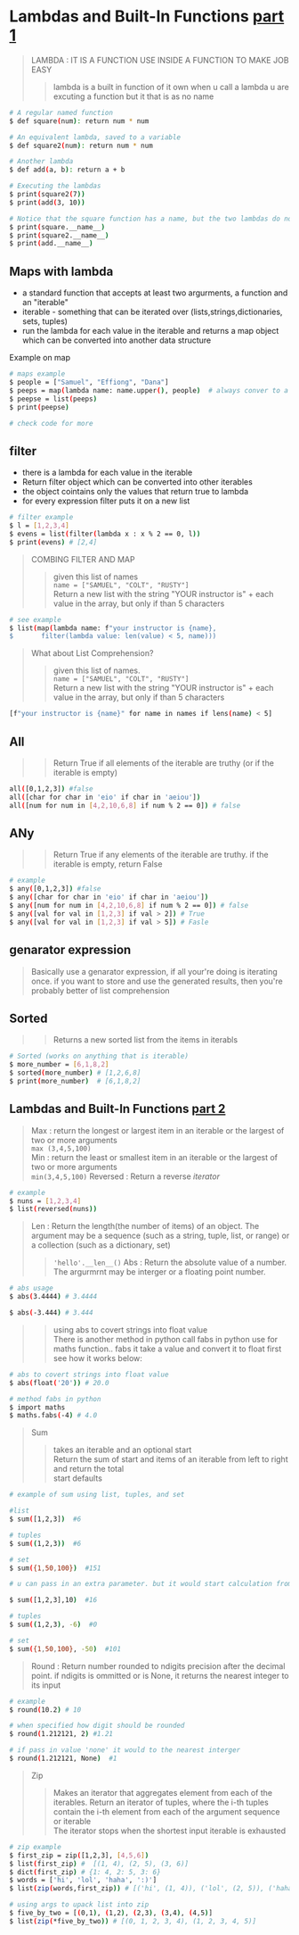 # Lambdas and Built-In Functions [part 1](/0x06_Lambdas%20and%20Built-In%20Functions/1PART_1/)

> LAMBDA : IT IS A FUNCTION USE INSIDE A FUNCTION TO MAKE JOB EASY
>> lambda is a built in function of it own
>> when u call a lambda u are excuting a function but it that is as no name

```bash
# A regular named function
$ def square(num): return num * num

# An equivalent lambda, saved to a variable
$ def square2(num): return num * num

# Another lambda
$ def add(a, b): return a + b

# Executing the lambdas
$ print(square2(7))
$ print(add(3, 10))

# Notice that the square function has a name, but the two lambdas do not
$ print(square.__name__)
$ print(square2.__name__)
$ print(add.__name__)
```

## Maps with lambda

- a standard function that accepts at least two argurments, a function and an "iterable"
- iterable - something that can be iterated over (lists,strings,dictionaries, sets, tuples)
- run the lambda for each value in the iterable and returns a map object which can be converted into another data structure

Example on map

```bash
# maps example 
$ people = ["Samuel", "Effiong", "Dana"]
$ peeps = map(lambda name: name.upper(), people)  # always conver to a list
$ peepse = list(peeps)
$ print(peepse)

# check code for more
```

## filter

- there is a lambda for each value in the iterable
- Return filter object which can be converted into other iterables
- the object cointains only the values that return true to lambda
- for every expression filter puts it on a new list

```bash
# filter example
$ l = [1,2,3,4]
$ evens = list(filter(lambda x : x % 2 == 0, l))
$ print(evens) # [2,4]
```

> COMBING FILTER AND MAP
>> given  this list of names  
   `name = ["SAMUEL", "COLT", "RUSTY"]`  
>> Return a new list with the string "YOUR instructor is" + each value in the array, but only if than 5 characters
>>>
```bash
# see example
$ list(map(lambda name: f"your instructor is {name},
$       filter(lambda value: len(value) < 5, name)))
```

> What about List Comprehension?
>> given  this list of names.  
   ```name = ["SAMUEL", "COLT", "RUSTY"]```  
>> Return a new list with the string "YOUR instructor is" + each value in the array, but only if than 5 characters
>>>
```bash
[f"your instructor is {name}" for name in names if lens(name) < 5]
```

## All

>> Return True if all elements of the iterable are truthy (or if the iterable is empty)

```bash
all([0,1,2,3]) #false
all([char for char in 'eio' if char in 'aeiou'])
all([num for num in [4,2,10,6,8] if num % 2 == 0]) # false
```

## ANy

>> Return True if any elements of the iterable are truthy. if the iterable is empty, return False

``` bash
# example
$ any([0,1,2,3]) #false
$ any([char for char in 'eio' if char in 'aeiou'])
$ any([num for num in [4,2,10,6,8] if num % 2 == 0]) # false
$ any([val for val in [1,2,3] if val > 2]) # True
$ any([val for val in [1,2,3] if val > 5]) # Fasle
```

## genarator expression

> Basically use a genarator expression, if all your're doing is iterating once. if you want to store and use the generated results, then you're probably better of list comprehension

## Sorted

>> Returns a new sorted list from the items in iterabls

```bash
# Sorted (works on anything that is iterable)
$ more_number = [6,1,8,2]
$ sorted(more_number) # [1,2,6,8]
$ print(more_number)  # [6,1,8,2]
```

## Lambdas and Built-In Functions [part 2](/0x06_Lambdas%20and%20Built-In%20Functions/2part_2/)

> Max : return the longest or largest item in an iterable or the largest of two or more arguments  
```max (3,4,5,100)```  
> Min : return the least or smallest item in an iterable or the largest of two or more arguments  
```min(3,4,5,100)```
> Reversed : Return a reverse *iterator*  

```bash
# example
$ nuns = [1,2,3,4]
$ list(reversed(nuns))
```

> Len : Return the length(the number of items) of an object. The argument may be a sequence (such as a string, tuple, list, or range) or a collection (such as a dictionary, set)  
>> ```'hello'.__len__()```
> Abs : Return the absolute value of a number. The argurmrnt may be interger or a floating point number.  
```bash
# abs usage
$ abs(3.4444) # 3.4444

$ abs(-3.444) # 3.444
```

>> using abs to covert strings into float value  
>> There is another method in python call fabs in python use for maths function.. fabs it take a value and convert it to float first see how it works below:  

```bash
# abs to covert strings into float value 
$ abs(float('20')) # 20.0

# method fabs in python
$ import maths
$ maths.fabs(-4) # 4.0
```

> Sum  
>> takes an iterable and an optional start  
>> Return the sum of start and items of an iterable from left to right and return the total  
>> start defaults  

```bash
# example of sum using list, tuples, and set

#list
$ sum([1,2,3])  #6

# tuples
$ sum((1,2,3))  #6

# set
$ sum({1,50,100})  #151

# u can pass in an extra parameter. but it would start calculation from that parameter

$ sum([1,2,3],10)  #16

# tuples
$ sum((1,2,3), -6)  #0

# set
$ sum({1,50,100}, -50)  #101
```

> Round : Return number rounded to ndigits precision after the decimal point. if ndigits is ommitted or is None, it returns the nearest integer to its input  

```bash
# example 
$ round(10.2) # 10

# when specified how digit should be rounded
$ round(1.212121, 2) #1.21

# if pass in value 'none' it would to the nearest interger
$ round(1.212121, None)  #1
```

> Zip  
>> Makes an iterator that aggregates element from each of the iterables.
>> Return an iterator of tuples, where the i-th tuples contain the i-th element from each of the argument sequence or iterable  
> The iterator stops when the shortest input iterable is exhausted  

```bash
# zip example
$ first_zip = zip([1,2,3], [4,5,6])
$ list(first_zip) #  [(1, 4), (2, 5), (3, 6)]
$ dict(first_zip) # {1: 4, 2: 5, 3: 6}
$ words = ['hi', 'lol', 'haha', ':)']
$ list(zip(words,first_zip)) # [('hi', (1, 4)), ('lol', (2, 5)), ('haha', (3, 6))]

# using args to upack list into zip
$ five_by_two = [(0,1), (1,2), (2,3), (3,4), (4,5)]
$ list(zip(*five_by_two)) # [(0, 1, 2, 3, 4), (1, 2, 3, 4, 5)]
```
